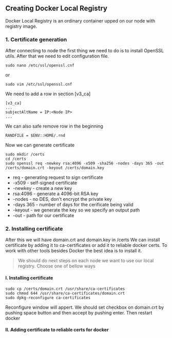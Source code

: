 ## Creating Docker Local Registry

Docker Local Registry is an ordinary container upped on our node with registry image.

###   1. Certificate generation

After connecting to node the first thing we need to do is to install OpenSSL utils. After that we need to edit configuration file.

```ShellSession
sudo nano /etc/ssl/openssl.cnf
```
or
```ShellSession
sudo vim /etc/ssl/openssl.cnf
```
We need to add a row in section [v3_ca]
```ShellSession
[v3_ca]
...
subjectAltName = IP:<Node IP>
...
```

We can also safe remove row in the beginning
```ShellSession
RANDFILE = $ENV::HOME/.rnd
```

Now we can generate certificate
```ShellSession
sudo mkdir /certs
cd /certs
sudo openssl req -newkey rsa:4096 -x509 -sha256 -nodes -days 365 -out /certs/domain.crt -keyout /certs/domain.key 
```
 * req - generating request to sign certificate
 * -x509 - self-signed certificate
 * -newkey - create a new key
 *  rsa:4096 - generate a 4096-bit RSA key
 *  -nodes - no DES, don't encrypt the private key
 * -days 365 - number of days for the cerificate being valid
 * -keyout - we generate the key so we specify an output path
 * -out - path for our certificate

### 2. Installing certificate
After this we will have domain.crt and domain.key in /certs
We can install certificate by adding it to ca-certificates or add it to reliable docker certs.
To work with other tools besides Docker the best idea is to install it.

> We should do next steps on each node we want to use our local registry. Choose one of bellow ways

####  I. Installing certificate
```ShellSession
sudo cp /certs/domain.crt /usr/share/ca-certificates
sudo chmod 644 /usr/share/ca-certificates/domain.crt
sudo dpkg-reconfigure ca-certificates
```
Reconfigure window will appert. We should set checkbox on domain.crt by pushing space button and then accept by pushing enter.
Then restart docker
  
####  II. Adding certificate to reliable certs for docker

